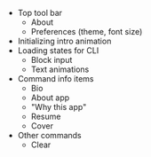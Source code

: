 
* Top tool bar
    * About
    * Preferences (theme, font size)
* Initializing intro animation
* Loading states for CLI
    * Block input
    * Text animations
* Command info items
    * Bio
    * About app
    * "Why this app"
    * Resume
    * Cover
* Other commands
    * Clear